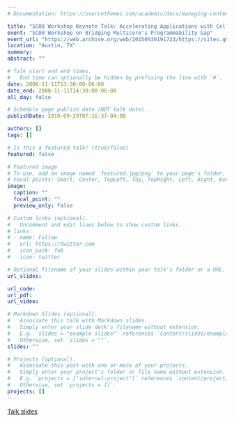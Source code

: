 ```yaml
---
# Documentation: https://sourcethemes.com/academic/docs/managing-content/

title: "SC08 Workshop Keynote Talk: Accelerating Applications with Cell Broadband Engine, Graphics, and Multithreaded, Processors"
event: "SC08 Workshop on Bridging Multicore's Programmability Gap"
event_url: "https://web.archive.org/web/20150930191723/https://sites.google.com/site/sc08mcoregap/"
location: "Austin, TX"
summary:
abstract: ""

# Talk start and end times.
#   End time can optionally be hidden by prefixing the line with `#`.
date: 2008-11-11T13:30:00-06:00
date_end: 2008-11-11T14:30:00-06:00
all_day: false

# Schedule page publish date (NOT talk date).
publishDate: 2019-09-29T07:16:37-04:00

authors: []
tags: []

# Is this a featured talk? (true/false)
featured: false

# Featured image
# To use, add an image named `featured.jpg/png` to your page's folder. 
# Focal points: Smart, Center, TopLeft, Top, TopRight, Left, Right, BottomLeft, Bottom, BottomRight.
image:
  caption: ""
  focal_point: ""
  preview_only: false

# Custom links (optional).
#   Uncomment and edit lines below to show custom links.
# links:
# - name: Follow
#   url: https://twitter.com
#   icon_pack: fab
#   icon: twitter

# Optional filename of your slides within your talk's folder or a URL.
url_slides:

url_code:
url_pdf:
url_video:

# Markdown Slides (optional).
#   Associate this talk with Markdown slides.
#   Simply enter your slide deck's filename without extension.
#   E.g. `slides = "example-slides"` references `content/slides/example-slides.md`.
#   Otherwise, set `slides = ""`.
slides: ""

# Projects (optional).
#   Associate this post with one or more of your projects.
#   Simply enter your project's folder or file name without extension.
#   E.g. `projects = ["internal-project"]` references `content/project/deep-learning/index.md`.
#   Otherwise, set `projects = []`.
projects: []
---
```


[Talk slides](https://docs.google.com/viewer?a=v&pid=sites&srcid=ZGVmYXVsdGRvbWFpbnxzYzA4bWNvcmVnYXB8Z3g6N2M2NmMxOGEzN2Q5Mjk0Yw)

